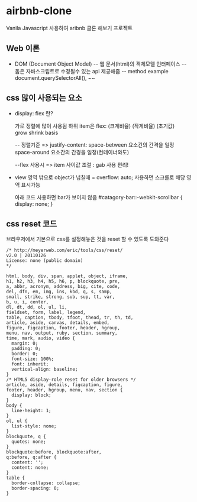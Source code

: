 # airbnb-clone
Vanila Javascript 사용하여 aribnb 클론 해보기 프로젝트


## Web 이론
  - DOM (Document Object Model)
    -- 웹 문서(html)의 객체모델 인터페이스
    -- 돔은 자바스크립트로 수정될수 있는 api 제공해줌
    -- method example
       document.querySelectorAll(), ~~

## css 많이 사용되는 요소
  
  - display: flex 란?
   
    가로 정렬에 많이 사용됨
    하위 item은 flex: (크게비율) (작게비율) (초기값)  
                        grow       shrink    basis

    -- 정렬기준 => justify-content: space-between 요소간의 간격을 일정
                              space-around 요소간의 간경을 일정(컨테이너와도)

    --flex 사용시 => item 사이값 조절 :  gab 사용 편리!

  - view 영역 밖으로 object가 넘칠때 
    = overflow: auto;
    사용하면 스크롤로 해당 영역 표시가능

    아래 코드 사용하면 bar가 보이지 않음
    #catagory-bar::-webkit-scrollbar {
      display: none;
    }


## css reset 코드

  브라우저에서 기본으로 css를 설정해놓은 것을 reset 할 수 있도록 도와준다
    
    /* http://meyerweb.com/eric/tools/css/reset/ 
    v2.0 | 20110126
    License: none (public domain)
    */

    html, body, div, span, applet, object, iframe,
    h1, h2, h3, h4, h5, h6, p, blockquote, pre,
    a, abbr, acronym, address, big, cite, code,
    del, dfn, em, img, ins, kbd, q, s, samp,
    small, strike, strong, sub, sup, tt, var,
    b, u, i, center,
    dl, dt, dd, ol, ul, li,
    fieldset, form, label, legend,
    table, caption, tbody, tfoot, thead, tr, th, td,
    article, aside, canvas, details, embed, 
    figure, figcaption, footer, header, hgroup, 
    menu, nav, output, ruby, section, summary,
    time, mark, audio, video {
      margin: 0;
      padding: 0;
      border: 0;
      font-size: 100%;
      font: inherit;
      vertical-align: baseline;
    }
    /* HTML5 display-role reset for older browsers */
    article, aside, details, figcaption, figure, 
    footer, header, hgroup, menu, nav, section {
      display: block;
    }
    body {
      line-height: 1;
    }
    ol, ul {
      list-style: none;
    }
    blockquote, q {
      quotes: none;
    }
    blockquote:before, blockquote:after,
    q:before, q:after {
      content: '';
      content: none;
    }
    table {
      border-collapse: collapse;
      border-spacing: 0;
    }
